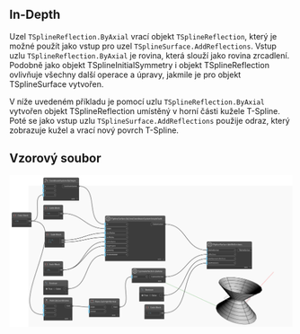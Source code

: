 ## In-Depth
Uzel `TSplineReflection.ByAxial` vrací objekt `TSplineReflection`, který je možné použít jako vstup pro uzel `TSplineSurface.AddReflections`.
Vstup uzlu `TSplineReflection.ByAxial` je rovina, která slouží jako rovina zrcadlení. Podobně jako objekt TSplineInitialSymmetry i objekt TSplineReflection ovlivňuje všechny další operace a úpravy, jakmile je pro objekt TSplineSurface vytvořen.

V níže uvedeném příkladu je pomocí uzlu `TSplineReflection.ByAxial` vytvořen objekt TSplineReflection umístěný v horní části kužele T-Spline. Poté se jako vstup uzlu `TSplineSurface.AddReflections` použije odraz, který zobrazuje kužel a vrací nový povrch T-Spline.

## Vzorový soubor

![Example](./Autodesk.DesignScript.Geometry.TSpline.TSplineReflection.ByAxial_img.jpg)
